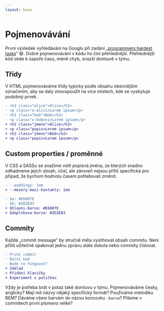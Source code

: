 ```yaml
---
layout: base
---
```


# Pojmenovávání

První výsledek vyhledávání na Googlu při zadání „[programmers hardest tasks](https://www.google.com/search?q=programmers+hardest+tasks)“ 😅. Dobré pojmenovávání v kódu ho činí přehlednější. Přehlednější kód vede k úspoře času, méně chyb, snazší domluvě v týmu.

## Třídy

V HTML pojmenováváme třídy typicky podle obsahu obecnějším označením, aby se daly znovupoužít na více místech, kde se vyskytuje podobný prvek.

```diff
- <h2 class="alice">Alice</h2>
- <p class="o-alici>Lorem ipsum</p>
- <h2 class="bob">Bob</h2>
- <p class="o-bobovi>Lorem ipsum</p>
+ <h2 class="jmeno">Alice</h2>
+ <p class="popis>Lorem ipsum</p>
+ <h2 class="jmeno">Bob</h2>
+ <p class="popis>Lorem ipsum</p>
```

## Custom properties / proměnné

V CSS a SASSu se snažíme volit popisná jména, ze kterých snadno odhadneme jejich obsah, účel, ale zároveň nejsou příliš specifická pro případ, že bychom hodnotu časem potřebovali změnit.

```diff
- --paddingy: 1em
+ --mezery-mezi-kontakty: 1em
```

```diff
- $a: #E6007E
- $b: #2D2E83
+ $hlavni-barva: #E6007E
+ $doplnkova-barva: #2D2E83
```

## Commity

Každá „commit message“ by stručně měla vystihovat obsah commitu. Není příliš užitečné opakovat jednu zprávu stále dokola nebo commity číslovat.

```diff
- První commit
- Další kód
- Bude to fungovat?
+ Základ
+ Přidání hlavičky
+ Experiment s patičkou
```

Vždy je potřeba brát v potaz také domluvu v týmu. Pojmenováváme česky, anglicky? Mají mít názvy nějaký specifický formát? Používáme metodiku BEM? Dáváme všem barvám do názvu koncovku `-barva`? Píšeme v commitech první písmeno velké?
